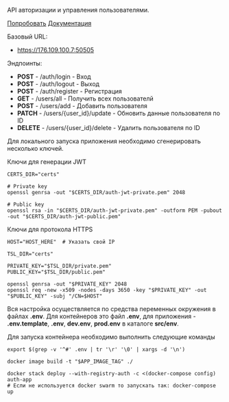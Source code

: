 API авторизации и управления пользователями. 


[Попробовать](https://176.109.100.7:50505 "API") 
[Документация](https://176.109.100.7:50505/docs "API")

Базовый URL:
- https://176.109.100.7:50505

Эндпоинты:
- __POST__ - /auth/login - Вход
- __POST__ - /auth/logout - Выход
- __POST__ - /auth/register - Регистрация
- __GET__ - /users/all - Получить всех пользователй
- __POST__ - /users/add - Добавить пользователя
- __PATCH__ - /users/{user_id}/update - Обновить данные пользователя по ID
- __DELETE__ - /users/{user_id}/delete - Удалить пользователя по ID

Для локального запуска приложения необходимо сгенерировать несколько ключей.

Ключи для генерации JWT
```shell
CERTS_DIR="certs"

# Private key
openssl genrsa -out "$CERTS_DIR/auth-jwt-private.pem" 2048

# Public key
openssl rsa -in "$CERTS_DIR/auth-jwt-private.pem" -outform PEM -pubout -out "$CERTS_DIR/auth-jwt-public.pem"
```

Ключи для протокола HTTPS
```shell
HOST="HOST_HERE"  # Указать свой IP 

TSL_DIR="certs"

PRIVATE_KEY="$TSL_DIR/private.pem"
PUBLIC_KEY="$TSL_DIR/public.pem"

openssl genrsa -out "$PRIVATE_KEY" 2048
openssl req -new -x509 -nodes -days 3650 -key "$PRIVATE_KEY" -out "$PUBLIC_KEY" -subj "/CN=$HOST"
```

Вся настройка осуществляется по средства переменных окружения в файлах __.env__. Для контейнеров это файл __.env__, 
для приложения - __.env.template__, __.env__, __dev.env__, __prod.env__ в каталоге __src/env__.

Для запуска контейнера необходимо выполнить следующие команды
```shell
export $(grep -v '^#' .env | tr '\r' '\0' | xargs -d '\n')

docker image build -t "$APP_IMAGE_TAG" ./

docker stack deploy --with-registry-auth -c <(docker-compose config) auth-app 
# Если не используется docker swarm то запускать так: docker-compose up 
```